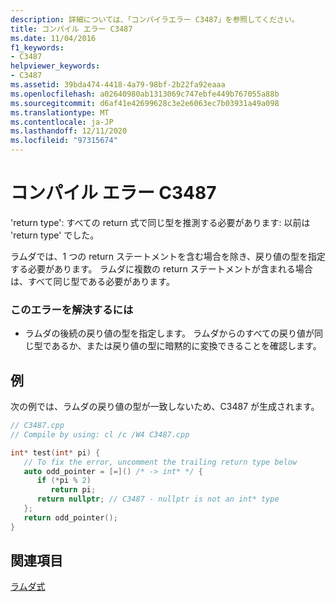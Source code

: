 ```yaml
---
description: 詳細については、「コンパイラエラー C3487」を参照してください。
title: コンパイル エラー C3487
ms.date: 11/04/2016
f1_keywords:
- C3487
helpviewer_keywords:
- C3487
ms.assetid: 39bda474-4418-4a79-98bf-2b22fa92eaaa
ms.openlocfilehash: a02640980ab1313069c747ebfe449b767055a88b
ms.sourcegitcommit: d6af41e42699628c3e2e6063ec7b03931a49a098
ms.translationtype: MT
ms.contentlocale: ja-JP
ms.lasthandoff: 12/11/2020
ms.locfileid: "97315674"
---
```

# <a name="compiler-error-c3487"></a>コンパイル エラー C3487

'return type': すべての return 式で同じ型を推測する必要があります: 以前は 'return type' でした。

ラムダでは、1 つの return ステートメントを含む場合を除き、戻り値の型を指定する必要があります。 ラムダに複数の return ステートメントが含まれる場合は、すべて同じ型である必要があります。

### <a name="to-correct-this-error"></a>このエラーを解決するには

- ラムダの後続の戻り値の型を指定します。 ラムダからのすべての戻り値が同じ型であるか、または戻り値の型に暗黙的に変換できることを確認します。

## <a name="example"></a>例

次の例では、ラムダの戻り値の型が一致しないため、C3487 が生成されます。

```cpp
// C3487.cpp
// Compile by using: cl /c /W4 C3487.cpp

int* test(int* pi) {
   // To fix the error, uncomment the trailing return type below
   auto odd_pointer = [=]() /* -> int* */ {
      if (*pi % 2)
         return pi;
      return nullptr; // C3487 - nullptr is not an int* type
   };
   return odd_pointer();
}
```

## <a name="see-also"></a>関連項目

[ラムダ式](../../cpp/lambda-expressions-in-cpp.md)
